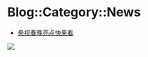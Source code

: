 # Blog::Category::News
* [央视春晚亮点快来看](/blog/2019/ZjMVtiJU8y888r9G)

<script async src="//pagead2.googlesyndication.com/pagead/js/adsbygoogle.js"></script>
<ins class="adsbygoogle"
     style="display:block; text-align:center;"
     data-ad-layout="in-article"
     data-ad-format="fluid"
     data-ad-client="ca-pub-4161171709893056"
     data-ad-slot="3052306384"></ins>
<script>
     (adsbygoogle = window.adsbygoogle || []).push({});
</script>

![](https://ww2.sinaimg.cn/large/005BYqpgly1g01dwo3j72j308c01o080.jpg)
